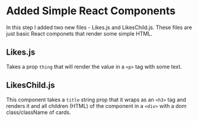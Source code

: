 # Added Simple React Components
In this step I added two new files - Likes.js and LikesChild.js. These files are just basic React componets that render some simple HTML.

## Likes.js
Takes a prop ```thing``` that will render the value in a ```<p>``` tag with some text.

## LikesChild.js
This component takes a ```title``` string prop that it wraps as an ```<h3>``` tag and renders it and all children (HTML) of the component in a ```<div>``` with a dom class/className of cards.

